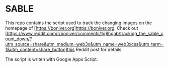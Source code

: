 # SABLE

This repo contains the script used to track the changing images on the homepage of [https://boniver.org]https://boniver.org. Check out [https://www.reddit.com/r/boniver/comments/1g8hgab/tracking_the_sable_count_down/?utm_source=share&utm_medium=web3x&utm_name=web3xcss&utm_term=1&utm_content=share_button]this Reddit post for details.

The script is writen with Google Apps Script. 
